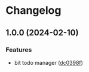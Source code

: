 # Changelog

## 1.0.0 (2024-02-10)

### Features

- bit todo manager ([dc0398f](https://github.com/Eventiva/Eventiva/commit/dc0398f50f213cc39e5ac048a939b3ff7d58e5e1))
